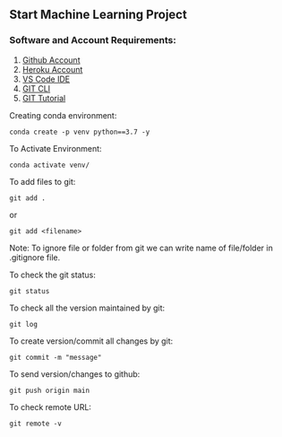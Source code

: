 ## Start Machine Learning Project

### Software and Account Requirements:

1. [Github Account](https://github.com/)
2. [Heroku Account](https://signup.heroku.com/)
3. [VS Code IDE](https://code.visualstudio.com/download)
4. [GIT CLI](https://git-scm.com/downloads)
5. [GIT Tutorial](https://git-scm.com/docs/gittutorial)

Creating conda environment:
```
conda create -p venv python==3.7 -y
```

To Activate Environment:
```
conda activate venv/
```

To add files to git:
```
git add .
```
or

```
git add <filename>
```

Note: To ignore file or folder from git we can write name of file/folder in .gitignore file.

To check the git status:

```
git status
```

To check all the version maintained by git:
```
git log
```

To create version/commit all changes by git:
```
git commit -m "message"
```

To send version/changes to github:

```
git push origin main
```

To check remote URL:

```
git remote -v
```